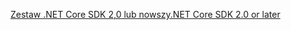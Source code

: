 [<span data-ttu-id="72069-101">Zestaw .NET Core SDK 2,0 lub nowszy</span><span class="sxs-lookup"><span data-stu-id="72069-101">.NET Core SDK 2.0 or later</span></span>](https://dotnet.microsoft.com/download)
